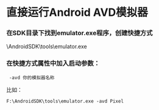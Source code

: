 # 直接运行Android AVD模拟器

### 在SDK目录下找到emulator.exe程序，创建快捷方式

\AndroidSDK\tools\emulator.exe

### 在快捷方式属性中加入启动参数：

```
 -avd 你的模拟器名称
```


比如：

```
F:\AndroidSDK\tools\emulator.exe -avd Pixel
```